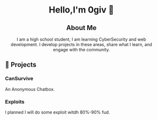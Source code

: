 <h1 align="center">Hello,I'm 0giv 👋</h1>

<p align="center">
<!--   <img src="[https://your-image-url.com/your-image.png](https://avatars.githubusercontent.com/u/138109429?s=400&u=288eebd09fce4eb308bdbf64c0465018520c5fe3&v=4)" alt="Profile Picture"> -->
</p>


<h2 align="center">About Me</h2>

<p align="center">
  I am a high school student, I am learning CyberSecurity and web development. I develop projects in these areas, share what I learn, and engage with the community.
</p>

<h2>🚀 Projects</h2>

<h3>CanSurvive</h3>

<p>
An Anonymous Chatbox.  
</p>

<h3>Exploits</h3>

<p>
I planned I will do some exploit witdh 80%-90% fud.  
</p>

